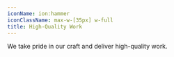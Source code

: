 ```yaml
---
iconName: ion:hammer
iconClassName: max-w-[35px] w-full
title: High-Quality Work
---
```


We take pride in our craft and deliver high-quality work.